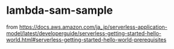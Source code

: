 # lambda-sam-sample
from https://docs.aws.amazon.com/ja_jp/serverless-application-model/latest/developerguide/serverless-getting-started-hello-world.html#serverless-getting-started-hello-world-prerequisites
